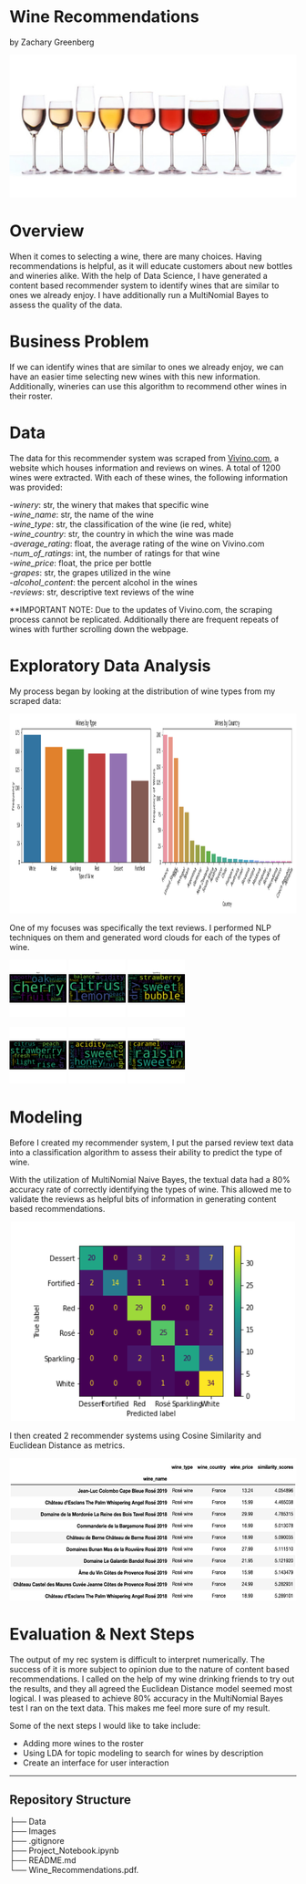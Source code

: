 # Wine Recommendations

by Zachary Greenberg

<p align="center"><img src="https://github.com/zachagreenberg/Wine_Recommendations/blob/main/Images/Banner.png" width="600" height="250" /></p>


# Overview
When it comes to selecting a wine, there are many choices. Having recommendations is helpful, as it will educate customers about new bottles and wineries alike. With the help of Data Science, I have generated a content based recommender system to identify wines that are similar to ones we already enjoy. I have additionally run a MultiNomial Bayes to assess the quality of the data.

# Business Problem
If we can identify wines that are similar to ones we already enjoy, we can have an easier time selecting new wines with this new information. Additionally, wineries can use this algorithm to recommend other wines in their roster. 

# Data
The data for this recommender system was scraped from [Vivino.com](www.vivino.com), a website which houses information and reviews on wines. A total of 1200 wines were extracted. With each of these wines, the following information was provided:

-*winery*: str, the winery that makes that specific wine  
-*wine_name*: str, the name of the wine  
-*wine_type*: str, the classification of the wine (ie red, white)  
-*wine_country*: str, the country in which the wine was made  
-*average_rating*: float, the average rating of the wine on Vivino.com  
-*num_of_ratings*: int, the number of ratings for that wine  
-*wine_price*: float, the price per bottle  
-*grapes*: str, the grapes utilized in the wine  
-*alcohol_content*: the percent alcohol in the wines  
-*reviews*: str, descriptive text reviews of the wine

**IMPORTANT NOTE: Due to the updates of Vivino.com, the scraping process cannot be replicated. Additionally there are frequent repeats of wines with further scrolling down the webpage. 

# Exploratory Data Analysis
My process began by looking at the distribution of wine types from my scraped data:

<p align="center"><img src="https://github.com/zachagreenberg/Wine_Recommendations/blob/main/Images/wine_graphs.png" width="800" height="350" /></p>


One of my focuses was specifically the text reviews. I performed NLP techniques on them and generated word clouds for each of the types of wine. 

<p float="left">
  <img src="https://github.com/zachagreenberg/Wine_Recommendations/blob/main/Images/Redcloud.png" width="100" />
  <img src="https://github.com/zachagreenberg/Wine_Recommendations/blob/main/Images/Whitecloud.png" width="100" /> 
  <img src="https://github.com/zachagreenberg/Wine_Recommendations/blob/main/Images/Sparklingcloud.png" width="100" />
</p>

<p float="left">
  <img src="https://github.com/zachagreenberg/Wine_Recommendations/blob/main/Images/Rosécloud.png" width="100" />
  <img src="https://github.com/zachagreenberg/Wine_Recommendations/blob/main/Images/Dessertcloud.png" width="100" /> 
  <img src="https://github.com/zachagreenberg/Wine_Recommendations/blob/main/Images/Fortifiedcloud.png" width="100" />
</p>




# Modeling
Before I created my recommender system, I put the parsed review text data into a classification algorithm to assess their ability to predict the type of wine.

With the utilization of MultiNomial Naive Bayes, the textual data had a 80% accuracy rate of correctly identifying the types of wine. This allowed me to validate the reviews as helpful bits of information in generating content based recommendations.

<p align="center"><img src="https://github.com/zachagreenberg/Wine_Recommendations/blob/main/Images/Matrix.png" width="500" height="350" /></p>

I then created 2 recommender systems using Cosine Similarity and Euclidean Distance as metrics. 

<p align="center"><img src="https://github.com/zachagreenberg/Wine_Recommendations/blob/main/Images/EuclideanModelOutput.png" width="650" height="250" /></p>


# Evaluation & Next Steps
The output of my rec system is difficult to interpret numerically. The success of it is more subject to opinion due to the nature of content based recommendations. I called on the help of my wine drinking friends to try out the results, and they all agreed the Euclidean Distance model seemed most logical.
I was pleased to achieve 80% accuracy in the MultiNomial Bayes test I ran on the text data. This makes me feel more sure of my result. 

Some of the next steps I would like to take include:
- Adding more wines to the roster
- Using LDA for topic modeling to search for wines by description
- Create an interface for user interaction

-----------------------------------------------
## Repository Structure

├── Data  
├── Images  
├── .gitignore  
├── Project_Notebook.ipynb  
├── README.md  
└── Wine_Recommendations.pdf. 
